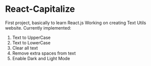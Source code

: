 # React-Capitalize
First project, basically to learn React.js 
Working on creating Text Utils website.
Currently implemented: 
1. Text to UpperCase
2. Text to LowerCase
3. Clear all text
4. Remove extra spaces from text
5. Enable Dark and Light Mode
